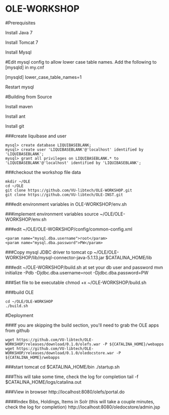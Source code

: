 OLE-WORKSHOP
============

#Prerequisites

Install Java 7

Install Tomcat 7

Install Mysql

#Edit mysql config to allow lower case table names. Add the following to [mysqld] in my.cnf

[mysqld]
lower_case_table_names=1

Restart mysql

#Building from Source

Install maven

Install ant

Install git

###create liquibase and user

```
mysql> create database LIQUIBASEBLANK;
mysql> create user 'LIQUIBASEBLANK'@'localhost' identified by 'LIQUIBASEBLANK';
mysql> grant all privileges on LIQUIBASEBLANK.* to 'LIQUIBASEBLANK'@'localhost' identified by 'LIQUIBASEBLANK';
```

###checkout the workshop file data
```
mkdir ~/OLE
cd ~/OLE
git clone https://github.com/VU-libtech/OLE-WORKSHOP.git
git clone https://github.com/VU-libtech/OLE-INST.git
```

###edit environment variables in OLE-WORKSHOP/env.sh

###implement environment variables
    source ~/OLE/OLE-WORKSHOP/env.sh
    
###edit ~/OLE/OLE-WORKSHOP/config/common-config.xml
```
<param name="mysql.dba.username">root</param>
<param name="mysql.dba.password">PW</param>
```

###Copy mysql JDBC driver to tomcat
    cp ~/OLE/OLE-WORKSHOP/lib/mysql-connector-java-5.1.13.jar $CATALINA_HOME/lib

###edit ~/OLE-WORKSHOP/build.sh at set your db user and password
    mvn initialize -Pdb -Djdbc.dba.username=root -Djdbc.dba.password=PW

###Set file to be executable
    chmod +x ~/OLE-WORKSHOP/build.sh

###build OLE
```
cd ~/OLE/OLE-WORKSHOP
./build.sh
```

#Deployment

###If you are skipping the build section, you'll need to grab the OLE apps from github
```
wget https://github.com/VU-libtech/OLE-WORKSHOP/releases/download/0.1.0/olefs.war -P ${CATALINA_HOME}/webapps
wget https://github.com/VU-libtech/OLE-WORKSHOP/releases/download/0.1.0/oledocstore.war -P ${CATALINA_HOME}/webapps
```

###start tomcat
    cd $CATALINA_HOME/bin
    ./startup.sh

###This will take some time, check the log for completion
    tail -f $CATALINA_HOME/logs/catalina.out

###View in browser
http://localhost:8080/olefs/portal.do

####Index Bibs, Holdings, Items in Solr (this will take a couple minutes, check the log for completion)
http://localhost:8080/oledocstore/admin.jsp


